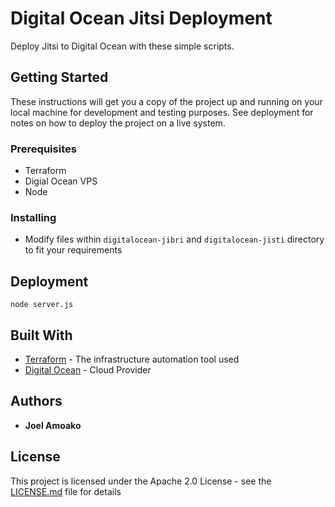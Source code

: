 # Digital Ocean Jitsi Deployment

Deploy Jitsi to Digital Ocean with these simple scripts.

## Getting Started

These instructions will get you a copy of the project up and running on your local machine for development and testing purposes. See deployment for notes on how to deploy the project on a live system.

### Prerequisites

- Terraform
- Digial Ocean VPS
- Node

### Installing

- Modify files within `digitalocean-jibri` and `digitalocean-jisti` directory to fit your requirements

## Deployment

`node server.js`

## Built With

- [Terraform](www.terraform.io) - The infrastructure automation tool used
- [Digital Ocean](digitalocean.com) - Cloud Provider

## Authors

- **Joel Amoako**

## License

This project is licensed under the Apache 2.0 License - see the [LICENSE.md](LICENSE.md) file for details
